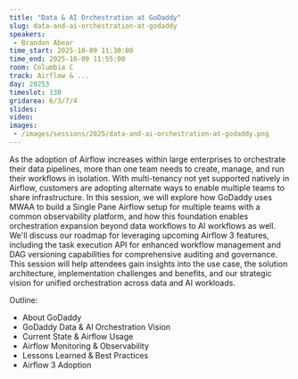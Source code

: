 ```yaml
---
title: "Data & AI Orchestration at GoDaddy"
slug: data-and-ai-orchestration-at-godaddy
speakers:
 - Brandon Abear
time_start: 2025-10-09 11:30:00
time_end: 2025-10-09 11:55:00
room: Columbia C
track: Airflow & ...
day: 20253
timeslot: 130
gridarea: 6/3/7/4
slides:
video:
images:
 - /images/sessions/2025/data-and-ai-orchestration-at-godaddy.png
---
```


As the adoption of Airflow increases within large enterprises to orchestrate their data pipelines, more than one team needs to create, manage, and run their workflows in isolation. With multi-tenancy not yet supported natively in Airflow, customers are adopting alternate ways to enable multiple teams to share infrastructure. In this session, we will explore how GoDaddy uses MWAA to build a Single Pane Airflow setup for multiple teams with a common observability platform, and how this foundation enables orchestration expansion beyond data workflows to AI workflows as well. We'll discuss our roadmap for leveraging upcoming Airflow 3 features, including the task execution API for enhanced workflow management and DAG versioning capabilities for comprehensive auditing and governance. This session will help attendees gain insights into the use case, the solution architecture, implementation challenges and benefits, and our strategic vision for unified orchestration across data and AI workloads.

Outline:
- About GoDaddy
- GoDaddy Data & AI Orchestration Vision
- Current State & Airflow Usage
- Airflow Monitoring & Observability
- Lessons Learned & Best Practices
- Airflow 3 Adoption
